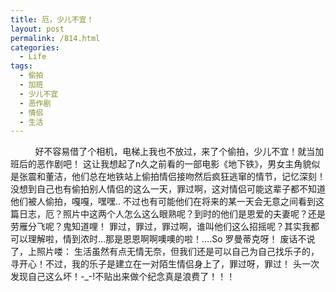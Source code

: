 ```yaml
---
title: 厄，少儿不宜！
layout: post
permalink: /814.html
categories:
  - Life
tags:
  - 偷拍
  - 加班
  - 少儿不宜
  - 恶作剧
  - 情侣
  - 生活
---
```

          好不容易借了个相机，电梯上我也不放过，来了个偷拍，少儿不宜！就当加班后的恶作剧吧！ 这让我想起了n久之前看的一部电影《地下铁》，男女主角貌似是张震和董洁，他们总在地铁站上偷拍情侣接吻然后疯狂逃窜的情节，记忆深刻！ 没想到自己也有偷拍别人情侣的这么一天，罪过啊，这对情侣可能这辈子都不知道他们被人偷拍，嘎嘎，嘿嘿.. 不过也有可能他们在将来的某一天会无意之间看到这篇日志，厄？照片中这两个人怎么这么眼熟呢？到时的他们是恩爱的夫妻呢？还是劳雁分飞呢？鬼知道哩！ 罪过，罪过，罪过啊，谁叫他们这么招摇呢？其实我都可以理解啦，情到浓时&#8230;那是恩恩啊啊噢噢的啦！&#8230;.So 罗曼蒂克呀！ 废话不说了，上照片喽： 生活虽然有点无情无奈，但我们还是可以自己为自己找乐子的，寻开心！不过，我的乐子是建立在一对陌生情侣身上了，罪过呀，罪过！ 头一次发现自己这么坏！-_-!不贴出来做个纪念真是浪费了！！！